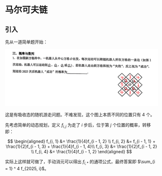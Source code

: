 # 马尔可夫链

## 引入
先从一道简单题开始：

![alt text](image.png)

这是有吸收态的随机游走问题。不难发现，这个图上本质不同的位置只有 $4$ 个。

先考虑简单的动态规划，定义 $f_{i, j}$ 为走了 $i$ 步后，位于第 $j$ 个位置的概率，转移即：

$$
\begin{aligned}
    f_{i, 1} &= \frac{1}{4}f_{i - 1, 2} \\
    f_{i, 2} &= f_{i - 1, 1} + \frac{1}{2}f_{i - 1, 3} + \frac{1}{4}f_{i - 1, 4}\\
    f_{i, 3} &= \frac{1}{2}f_{i - 1, 2} \\
    f_{i, 4} &= \frac{1}{4}f_{i - 1, 2}
\end{aligned}
$$

实际上这样就可做了，手动消元可以得出 $f_{i, *}$ 的通项公式，最终答案即 $\sum_{i = 1} ^ 4 f_{2025, i}$。